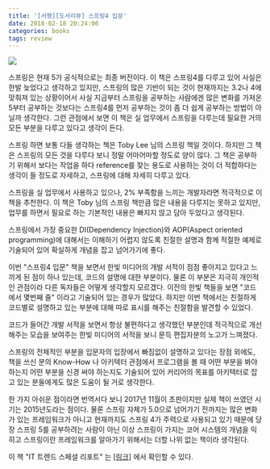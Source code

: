 ```yaml
---
title: '[서평][도서리뷰] 스프링4 입문'
date: 2018-02-18 20:24:06
categories: books
tags: review
---
```


<img src="http://www.hanbit.co.kr/data/books/B9146679987_l.jpg">

스프링은 현재 5가 공식적으로는 최종 버전이다. 이 책은 스프링4를 다루고 있어 사실은 한발 늦었다고 생각하고 있지만, 스프링의 많은 기반이 되는 것이 현재까지는 3.2나 4에 맞춰져 있는 상황이어서 사실 지금부터 스프링을 공부하는 사람에겐 많은 변화를 가져온 5부터 공부하는 것보다는 스프링4를 먼저 공부하는 것이 좀 더 쉽게 공부하는 방법이 아닐까 생각한다.
그런 관점에서 보면 이 책은 실 업무에서 스프링을 다루는데 필요한 거의 모든 부분을 다루고 있다고 생각이 든다.

스프링 하면 보통 다들 생각하는 책은 Toby Lee 님의 스프링 책일 것이다.
하지만 그 책은 스프링의 모든 것을 다루다 보니 정말 어마어마할 정도로 양이 많다.
그 책은 공부하기 위해서 보다는 작업을 하다 reference를 찾는 용도로 사용하는 것이 더 적합하다는 생각이 들 정도로 자세하고, 스프링에 대해 자세히 다루고 있다.

스프링을 실 업무에서 사용하고 있으나, 2% 부족함을 느끼는 개발자라면 적극적으로 이 책을 추천한다. 
이 책은 Toby 님의 스프링 책만큼 많은 내용을 다루지는 못하고 있지만, 업무를 하면서 필요로 하는 기본적인 내용은 빠지지 않고 담아 두었다고 생각된다.

스프링에서 가장 중요한 DI(Dependency Injection)와 AOP(Aspect oriented programming)에 대해서는 이해하기 어렵지 않도록 친절한 설명과 함께 적절한 예제로 기술되어 있어 확실하게 개념을 잡고 넘어가기에 좋다.

이번 "스프링4 입문" 책을 보면서 한빛 미디어의 개발 서적이 점점 좋아지고 있다고 느끼게 된 점이 하나 있는데, 코드의 설명에 대한 부분이다.
물론 이 부분은 지극히 개인적인 관점이라 다른 독자들은 어떻게 생각할지 모르겠다.
이전의 한빛 책들을 보면 "코드에서 몇번째 줄" 이라고 기술되어 있는 경우가 많았다. 하지만 이번 책에서는 친절하게 코드별로 설명하고 있는 부분에 대해 따로 표시를 해주는 친절함을 발견할 수 있었다.

코드가 들어간 개발 서적을 보면서 항상 불편하다고 생각했던 부분인데 적극적으로 개선해주는 모습을 보여주는 한빛 미디어의 서적을 보니 문득 편집자분의 노고가 느껴졌다.

스프링의 전체적인 부분을 입문자의 입장에서 빠짐없이 설명하고 있다는 장점 외에도, 책을 쓰신 분의 Know-How 나 아키텍터 관점에서 프로그램을 볼 때 어떤 부분을 봐야 하는지
어떤 부분을 신경 써야 하는지도 기술되어 있어 커리어의 목표를 아키텍터로 잡고 있는 분들에게도 많은 도움이 될 거로 생각한다.

한 가지 아쉬운 점이라면 번역서다 보니 2017년 11월이 초판이지만 실제 책이 쓰였던 시기는 2015년도라는 점이다. 
물론 스프링 자체가 5.0으로 넘어가기 전까지는 많은 변화가 있는 프레임워크가 아니고 현재까지도 스프링 4가 주력으로 사용되고 있기 때문에 당장 스프링 5를 공부하려는 사람이 아닌 이상 스프링이 가지는 코어 시스템의 개념을 익히고 스프링이란 프레임워크를 알아가기 위해서는 더할 나위 없는 책이라 생각된다.

이 책 "IT 트렌드 스페셜 리포트" 는  <a href="http://www.hanbit.co.kr/store/books/look.php?p_code=B9146679987" target="_blank" rel="external">[링크]</a> 에서 확인할 수 있다.

